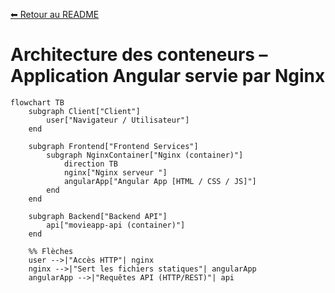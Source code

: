 [⬅ Retour au README](../README.md)

# Architecture des conteneurs – Application Angular servie par Nginx

```mermaid
flowchart TB
    subgraph Client["Client"]
        user["Navigateur / Utilisateur"]
    end

    subgraph Frontend["Frontend Services"]
        subgraph NginxContainer["Nginx (container)"]
            direction TB
            nginx["Nginx serveur "]
            angularApp["Angular App [HTML / CSS / JS]"]
        end
    end

    subgraph Backend["Backend API"]
        api["movieapp-api (container)"]
    end

    %% Flèches
    user -->|"Accès HTTP"| nginx
    nginx -->|"Sert les fichiers statiques"| angularApp
    angularApp -->|"Requêtes API (HTTP/REST)"| api
```
